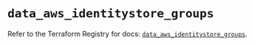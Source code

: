 # `data_aws_identitystore_groups`

Refer to the Terraform Registry for docs: [`data_aws_identitystore_groups`](https://registry.terraform.io/providers/hashicorp/aws/6.9.0/docs/data-sources/identitystore_groups).
